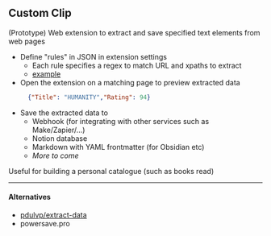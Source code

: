 ## Custom Clip

(Prototype) Web extension to extract and save specified text elements from web pages

- Define "rules" in JSON in extension settings
  - Each rule specifies a regex to match URL and xpaths to extract 
  - [example](./example_rules/steam.json)
- Open the extension on a matching page to preview extracted data
  ```json
    {"Title": "HUMANITY","Rating": 94}
- Save the extracted data to
  - Webhook (for integrating with other services such as Make/Zapier/...)
  - Notion database
  - Markdown with YAML frontmatter (for Obsidian etc)
  - _More to come_


Useful for building a personal catalogue (such as books read)

---

#### Alternatives

- [pdulvp/extract-data](https://github.com/pdulvp/extract-data)
- powersave.pro